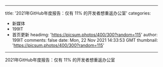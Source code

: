 
---
title: '2021年GitHub年度报告：仅有 11% 的开发者想重返办公室'
categories: 
 - 新媒体
 - 199IT
 - 首页更新
headimg: 'https://picsum.photos/400/300?random=115'
author: 199IT
comments: false
date: Mon, 22 Nov 2021 14:33:53 GMT
thumbnail: 'https://picsum.photos/400/300?random=115'
---

<div>   
2021年GitHub年度报告：仅有 11% 的开发者想重返办公室  
</div>
            